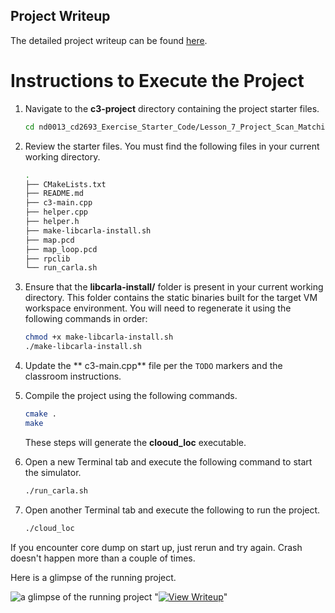 ## Project Writeup

The detailed project writeup can be found [here](https://github.com/juwonlim/Scan-Matching-Localization/blob/main/writeup.pdf).


# Instructions to Execute the Project

1. Navigate to the **c3-project** directory containing the project starter files.
    ```bash
    cd nd0013_cd2693_Exercise_Starter_Code/Lesson_7_Project_Scan_Matching_Localization/c3-project
    ```


2. Review the starter files. You must find the following files in your current working directory.
    ```bash
    .
    ├── CMakeLists.txt
    ├── README.md
    ├── c3-main.cpp
    ├── helper.cpp
    ├── helper.h
    ├── make-libcarla-install.sh
    ├── map.pcd
    ├── map_loop.pcd
    ├── rpclib
    └── run_carla.sh
    ```


3. Ensure that the **libcarla-install/** folder is present in your current working directory. This folder contains the static binaries built for the target VM workspace environment. You will need to regenerate it using the following commands in order:
    ```bash
    chmod +x make-libcarla-install.sh
    ./make-libcarla-install.sh
    ```



4. Update the ** c3-main.cpp** file per the `TODO` markers and the classroom instructions. 


5. Compile the project using the following commands. 

    ```bash
    cmake .
    make
    ```
    These steps will generate the **clooud_loc** executable. 


6. Open a new Terminal tab and execute the following command to start the simulator.

    ```bash
    ./run_carla.sh
    ```  


7. Open another Terminal tab and execute the following to run the project.
    ```bash
    ./cloud_loc 
    ```
If you encounter core dump on start up, just rerun and try again. Crash doesn't happen more than a couple of times. 



Here is a glimpse of the running project.

![a glimpse of the running project](../../assets/L7_Project.png)
"[![View Writeup](https://img.shields.io/badge/View-PDF-blue)](writeup.pdf)" 
